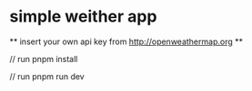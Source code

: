 # simple weither app

**  insert your own api key  from  http://openweathermap.org **

// run pnpm install

// run pnpm run dev

